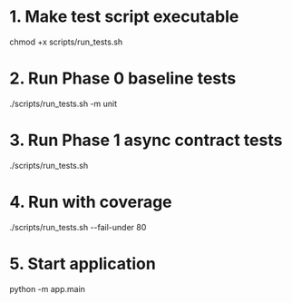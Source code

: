 # 1. Make test script executable
chmod +x scripts/run_tests.sh

# 2. Run Phase 0 baseline tests
./scripts/run_tests.sh -m unit

# 3. Run Phase 1 async contract tests
./scripts/run_tests.sh

# 4. Run with coverage
./scripts/run_tests.sh --fail-under 80

# 5. Start application
python -m app.main
